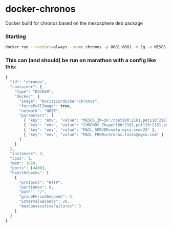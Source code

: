 # docker-chronos
Docker build for chronos based on the mesosphere deb package


### Starting

```bash
docker run --restart=always --name chronos -p 8081:8081 -m 1g -e MESOS_ZK=zk://pet100:2181,pet110:2181,pet120:2181/mesos -e CHRONOS_ZK=zk://pet100:2181,pet110:2181,pet120:2181 -e CHRONOS_HOSTNAME=`hostname` boritzio/docker-chronos
```

### This can (and should) be run on marathon with a config like this:

```javascript
{
  "id": "chronos",
  "container": {
    "type": "DOCKER",
    "docker": {
      "image": "boritzio/docker-chronos",
      "forcePullImage": true,
      "network": "HOST",
      "parameters": [
        { "key": "env", "value": "MESOS_ZK=zk://pet100:2181,pet110:2181,pet120:2181/mesos" },
        { "key": "env", "value": "CHRONOS_ZK=pet100:2181,pet110:2181,pet120:2181" },
        { "key": "env", "value": "MAIL_SERVER=smtp.myco.com:25" },
        { "key": "env", "value": "MAIL_FROM=chronos.tasks@myco.com" }
      ]
    }
  },
  "instances": 3,
  "cpus": 1,
  "mem": 1024,
  "ports": [4400],
  "healthChecks": [
    {
      "protocol": "HTTP",
      "portIndex": 0,
      "path": "/",
      "gracePeriodSeconds": 5,
      "intervalSeconds": 20,
      "maxConsecutiveFailures": 3
    }
  ]
}
```